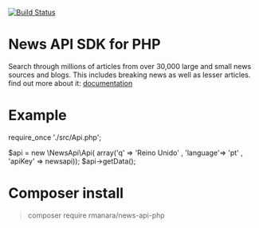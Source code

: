 [![Build Status](https://travis-ci.org/rodrigomanara/News-API-php.svg?branch=master)](https://travis-ci.org/rodrigomanara/News-API-php.svg?branch=master)

# News API SDK for PHP 

Search through millions of articles from over 30,000 large and small news sources and blogs. This includes breaking news as well as lesser articles.
find out more about it: [documentation](https://newsapi.org/docs/)

# Example

require_once './src/Api.php';

$api = new \NewsApi\Api( array('q' => 'Reino Unido' , 'language'=> 'pt' , 'apiKey' => newsapi));
$api->getData();


# Composer install

> composer require rmanara/news-api-php

